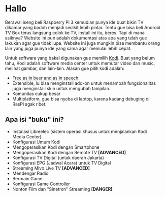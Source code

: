 # Hallo

Berawal iseng beli Raspberry Pi 3 kemudian punya ide buat bikin TV dikamar yang bodoh menjadi sedikit lebih pintar. Tentu gue bisa beli Android TV Box terus langsung colok ke TV, install ini itu, beres. Tapi di mana asiknya? Website ini pun adalah dokumentasi atas apa yang telah gue lakukan agar gue tidak lupa.  Website ini juga mungkin bisa membantu orang lain yang juga punya ide yang sama agar memulai lebih cepat.

Untuk software yang bakal digunakan gue memilih [Kodi](https://kodi.tv/ "Open Source Home Theather Software"). Buat yang belum tahu, Kodi adalah software media center untuk memutar video dan music, melihat gambar, dan lain-lain. Alasan gue pilih kodi adalah:

* [Free as in beer and as in speech](https://en.wikipedia.org/wiki/Gratis_versus_libre#.22Free_beer.22_vs_.22free_speech.22_distinction).
* Extensible, lu bisa menginstall add-on untuk menambah fungsionalitas juga menginstall  skin untuk mengubah tampilan.
* Komunitas cukup besar
* Multiplatform, gue bisa nyoba di laptop, karena kadang debuging di RasPi agak ribet.

## Apa isi "buku" ini?

* Instalasi Libreelec \(sistem operasi khusus untuk menjalankan Kodi Media Center\)
* Konfigurasi Umum Kodi
* Mengoperasikan Kodi dengan Smartphone
* Mengoperasikan Kodi dengan Remote TV **\[ADVANCED\]**
* Konfigurasi TV Digital \(untuk daerah Jakarta\)
* Konfigurasi EPG \(Jadwal Acara\) untuk TV Digital
* Streaming Mivo Live TV **\[ADVANCED\]**
* Mendengar Radio
* Bermain Game
* Konfigurasi Game Controller
* Nonton Film dan "Sinetron" Streaming **\[DANGER\]**



